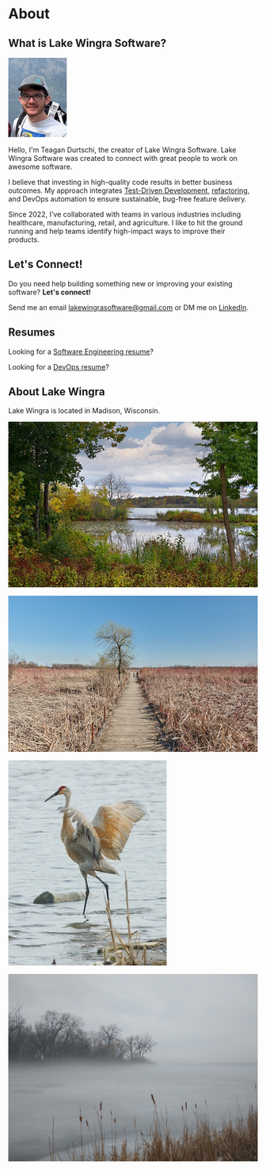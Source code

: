# About

## What is Lake Wingra Software?

![PFP](../img/profile.jpeg)

Hello, I'm Teagan Durtschi, the creator of Lake Wingra Software. Lake Wingra Software was created to connect with great people to work on awesome software. 

I believe that investing in high-quality code results in better business outcomes. My approach integrates [Test-Driven Development](/2.%20Software%20Engineering%20Practices/01-%20tdd/), [refactoring](/2.%20Software%20Engineering%20Practices/refactoring/), and DevOps automation to ensure sustainable, bug-free feature delivery.

Since 2022, I've collaborated with teams in various industries including healthcare, manufacturing, retail, and agriculture. I like to hit the ground running and help teams identify high-impact ways to improve their products.

## Let's Connect!

Do you need help building something new or improving your existing software? __Let's connect!__

Send me an email [lakewingrasoftware@gmail.com](mailto:lakewingrasoftware@gmail.com) or DM me on [LinkedIn](https://www.linkedin.com/in/teagandurtschi/).

## Resumes

Looking for a [Software Engineering resume](https://lakewingrasoftware.azureedge.net/Teagan_Durtschi_Resume.pdf)?

Looking for a [DevOps resume](https://lakewingrasoftware.azureedge.net/Teagan_Durtschi_Resume_DevOps.pdf)?

## About Lake Wingra

Lake Wingra is located in Madison, Wisconsin.

![Lake wingra](../img/lakewingra.jpg)

![Lake wingra](../img/lakewingra2.jpg)

![Lake wingra](../img/lakewingra3.jpg)

![Lake wingra](../img/lake_wingra_foggy_2.jpeg)